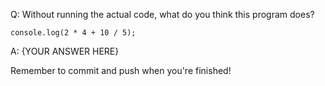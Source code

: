 Q: Without running the actual code, what do you think this program does?
```
console.log(2 * 4 + 10 / 5);
```

A: {YOUR ANSWER HERE} 


Remember to commit and push when you're finished!
